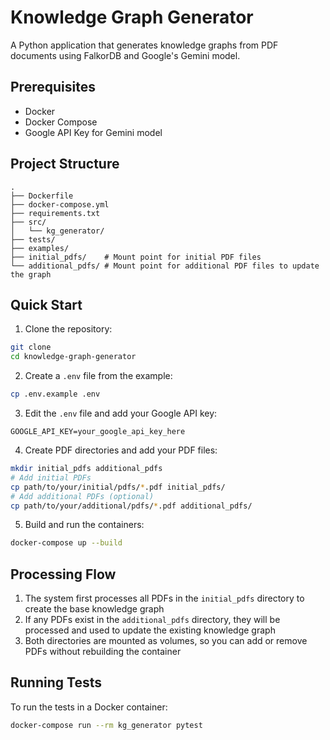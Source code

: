 # Knowledge Graph Generator

A Python application that generates knowledge graphs from PDF documents using FalkorDB and Google's Gemini model.

## Prerequisites

- Docker
- Docker Compose
- Google API Key for Gemini model

## Project Structure

```
.
├── Dockerfile
├── docker-compose.yml
├── requirements.txt
├── src/
│   └── kg_generator/
├── tests/
├── examples/
├── initial_pdfs/    # Mount point for initial PDF files
└── additional_pdfs/ # Mount point for additional PDF files to update the graph
```

## Quick Start

1. Clone the repository:
```bash
git clone 
cd knowledge-graph-generator
```

2. Create a `.env` file from the example:
```bash
cp .env.example .env
```

3. Edit the `.env` file and add your Google API key:
```
GOOGLE_API_KEY=your_google_api_key_here
```

4. Create PDF directories and add your PDF files:
```bash
mkdir initial_pdfs additional_pdfs
# Add initial PDFs
cp path/to/your/initial/pdfs/*.pdf initial_pdfs/
# Add additional PDFs (optional)
cp path/to/your/additional/pdfs/*.pdf additional_pdfs/
```

5. Build and run the containers:
```bash
docker-compose up --build
```

## Processing Flow

1. The system first processes all PDFs in the `initial_pdfs` directory to create the base knowledge graph
2. If any PDFs exist in the `additional_pdfs` directory, they will be processed and used to update the existing knowledge graph
3. Both directories are mounted as volumes, so you can add or remove PDFs without rebuilding the container

## Running Tests

To run the tests in a Docker container:

```bash
docker-compose run --rm kg_generator pytest
```
